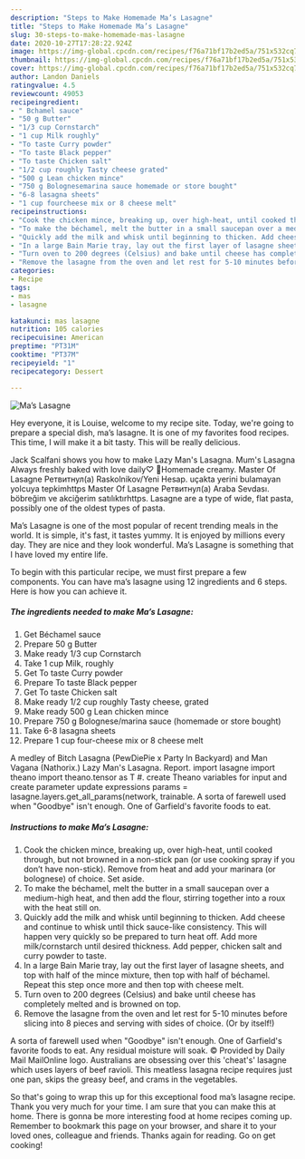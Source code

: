 ```yaml
---
description: "Steps to Make Homemade Ma’s Lasagne"
title: "Steps to Make Homemade Ma’s Lasagne"
slug: 30-steps-to-make-homemade-mas-lasagne
date: 2020-10-27T17:28:22.924Z
image: https://img-global.cpcdn.com/recipes/f76a71bf17b2ed5a/751x532cq70/mas-lasagne-recipe-main-photo.jpg
thumbnail: https://img-global.cpcdn.com/recipes/f76a71bf17b2ed5a/751x532cq70/mas-lasagne-recipe-main-photo.jpg
cover: https://img-global.cpcdn.com/recipes/f76a71bf17b2ed5a/751x532cq70/mas-lasagne-recipe-main-photo.jpg
author: Landon Daniels
ratingvalue: 4.5
reviewcount: 49053
recipeingredient:
- " Bchamel sauce"
- "50 g Butter"
- "1/3 cup Cornstarch"
- "1 cup Milk roughly"
- "To taste Curry powder"
- "To taste Black pepper"
- "To taste Chicken salt"
- "1/2 cup roughly Tasty cheese grated"
- "500 g Lean chicken mince"
- "750 g Bolognesemarina sauce homemade or store bought"
- "6-8 lasagna sheets"
- "1 cup fourcheese mix or 8 cheese melt"
recipeinstructions:
- "Cook the chicken mince, breaking up, over high-heat, until cooked through, but not browned in a non-stick pan (or use cooking spray if you don’t have non-stick). Remove from heat and add your marinara (or bolognese) of choice. Set aside."
- "To make the béchamel, melt the butter in a small saucepan over a medium-high heat, and then add the flour, stirring together into a roux with the heat still on."
- "Quickly add the milk and whisk until beginning to thicken. Add cheese and continue to whisk until thick sauce-like consistency. This will happen very quickly so be prepared to turn heat off. Add more milk/cornstarch until desired thickness. Add pepper, chicken salt and curry powder to taste."
- "In a large Bain Marie tray, lay out the first layer of lasagne sheets, and top with half of the mince mixture, then top with half of béchamel. Repeat this step once more and then top with cheese melt."
- "Turn oven to 200 degrees (Celsius) and bake until cheese has completely melted and is browned on top."
- "Remove the lasagne from the oven and let rest for 5-10 minutes before slicing into 8 pieces and serving with sides of choice. (Or by itself!)"
categories:
- Recipe
tags:
- mas
- lasagne

katakunci: mas lasagne 
nutrition: 105 calories
recipecuisine: American
preptime: "PT31M"
cooktime: "PT37M"
recipeyield: "1"
recipecategory: Dessert

---
```



![Ma’s Lasagne](https://img-global.cpcdn.com/recipes/f76a71bf17b2ed5a/751x532cq70/mas-lasagne-recipe-main-photo.jpg)

Hey everyone, it is Louise, welcome to my recipe site. Today, we're going to prepare a special dish, ma’s lasagne. It is one of my favorites food recipes. This time, I will make it a bit tasty. This will be really delicious.

Jack Scalfani shows you how to make Lazy Man&#39;s Lasagna. Mum&#39;s Lasagna Always freshly baked with love daily♡ 🍴Homemade creamy. Master Of Lasagne Ретвитнул(а) Raskolnikov/Yeni Hesap. uçakta yerini bulamayan yolcuya tepkimhttps Master Of Lasagne Ретвитнул(а) Araba Sevdası. böbreğim ve akciğerim satılıktırhttps. Lasagne are a type of wide, flat pasta, possibly one of the oldest types of pasta.

Ma’s Lasagne is one of the most popular of recent trending meals in the world. It is simple, it's fast, it tastes yummy. It is enjoyed by millions every day. They are nice and they look wonderful. Ma’s Lasagne is something that I have loved my entire life.


To begin with this particular recipe, we must first prepare a few components. You can have ma’s lasagne using 12 ingredients and 6 steps. Here is how you can achieve it.

<!--inarticleads1-->

##### The ingredients needed to make Ma’s Lasagne:

1. Get  Béchamel sauce
1. Prepare 50 g Butter
1. Make ready 1/3 cup Cornstarch
1. Take 1 cup Milk, roughly
1. Get To taste Curry powder
1. Prepare To taste Black pepper
1. Get To taste Chicken salt
1. Make ready 1/2 cup roughly Tasty cheese, grated
1. Make ready 500 g Lean chicken mince
1. Prepare 750 g Bolognese/marina sauce (homemade or store bought)
1. Take 6-8 lasagna sheets
1. Prepare 1 cup four-cheese mix or 8 cheese melt


A medley of Bitch Lasagna (PewDiePie x Party In Backyard) and Man Vagana (Nathorix.) Lazy Man&#39;s Lasagna. Report. import lasagne import theano import theano.tensor as T #. create Theano variables for input and create parameter update expressions params = lasagne.layers.get_all_params(network, trainable. A sorta of farewell used when &#34;Goodbye&#34; isn&#39;t enough. One of Garfield&#39;s favorite foods to eat. 

<!--inarticleads2-->

##### Instructions to make Ma’s Lasagne:

1. Cook the chicken mince, breaking up, over high-heat, until cooked through, but not browned in a non-stick pan (or use cooking spray if you don’t have non-stick). Remove from heat and add your marinara (or bolognese) of choice. Set aside.
1. To make the béchamel, melt the butter in a small saucepan over a medium-high heat, and then add the flour, stirring together into a roux with the heat still on.
1. Quickly add the milk and whisk until beginning to thicken. Add cheese and continue to whisk until thick sauce-like consistency. This will happen very quickly so be prepared to turn heat off. Add more milk/cornstarch until desired thickness. Add pepper, chicken salt and curry powder to taste.
1. In a large Bain Marie tray, lay out the first layer of lasagne sheets, and top with half of the mince mixture, then top with half of béchamel. Repeat this step once more and then top with cheese melt.
1. Turn oven to 200 degrees (Celsius) and bake until cheese has completely melted and is browned on top.
1. Remove the lasagne from the oven and let rest for 5-10 minutes before slicing into 8 pieces and serving with sides of choice. (Or by itself!)


A sorta of farewell used when &#34;Goodbye&#34; isn&#39;t enough. One of Garfield&#39;s favorite foods to eat. Any residual moisture will soak. © Provided by Daily Mail MailOnline logo. Australians are obsessing over this &#39;cheat&#39;s&#39; lasagne which uses layers of beef ravioli. This meatless lasagna recipe requires just one pan, skips the greasy beef, and crams in the vegetables. 

So that's going to wrap this up for this exceptional food ma’s lasagne recipe. Thank you very much for your time. I am sure that you can make this at home. There is gonna be more interesting food at home recipes coming up. Remember to bookmark this page on your browser, and share it to your loved ones, colleague and friends. Thanks again for reading. Go on get cooking!
